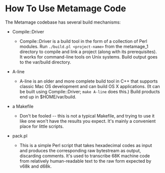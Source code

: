 How To Use Metamage Code
========================

The Metamage codebase has several build mechanisms:

* Compile::Driver
	- Compile::Driver is a build tool in the form of a collection of Perl modules.  Run `./build.pl <project-name>` from the metamage_1 directory to compile and link a project (along with its prerequisites).  It works for command-line tools on Unix systems.  Build output goes to the var/build directory.

* A-line
	- A-line is an older and more complete build tool in C++ that supports classic Mac OS development and can build OS X applications.  (It can be built using Compile::Driver; `make A-line` does this.)  Build products end up in $HOME/var/build.

* a Makefile
	- Don't be fooled -- this is not a typical Makefile, and trying to use it like one won't have the results you expect.  It's mainly a convenient place for little scripts.

* pack.pl
	- This is a simple Perl script that takes hexadecimal codes as input and produces the corresponding raw bytestream as output, discarding comments.  It's used to transcribe 68K machine code from relatively human-readable text to the raw form expected by v68k and d68k.

